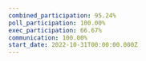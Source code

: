 ```yaml
---
combined_participation: 95.24%
poll_participation: 100.00%
exec_participation: 66.67%
communication: 100.00%
start_date: 2022-10-31T00:00:00.000Z
---
```


